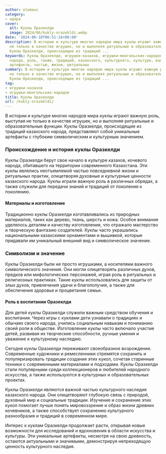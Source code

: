 ```yaml
---
author: olomouc
category:
- адора
cover:
  alt: Куклы Оразеклди
  image: 2024/06/kukly-orazekldi.webp
date: '2024-06-10T06:51:16+00:00'
description: В истории и культуре многих народов мира куклы играют важную роль, выступая
  не только в качестве игрушек, но и выполняя ритуальные и образовательные функции.
  Куклы Оразкелди, происходящие из традиций ...
keywords: Куклы Оразеклди, игрушки-казахов, игрушки-монгольских-народов, куклы, оразкелди,
  народа, роль, также, традиций, казахского, культурного, культуре, важную, уникальные,
  артефакты, частью, жизни, ритуальных
summary: В истории и культуре многих народов мира куклы играют важную роль, выступая
  не только в качестве игрушек, но и выполняя ритуальные и образовательные функции.
  Куклы Оразкелди, происходящие из традиций ...
tag:
- игрушки-казахов
- игрушки-монгольских-народов
title: Куклы Оразеклди
url: /kukly-orazekldi/
---
```


В истории и культуре многих народов мира куклы играют важную роль, выступая не только в качестве игрушек, но и выполняя ритуальные и образовательные функции. Куклы Оразкелди, происходящие из традиций казахского народа, представляют собой уникальные артефакты с глубоким символическим и культурным значением.

### Происхождение и история куклы Оразкелди

Куклы Оразкелди берут свое начало в культуре казахов, кочевого народа, обитавшего на территории современного Казахстана. Эти куклы являлись неотъемлемой частью повседневной жизни и ритуальных практик, олицетворяя духовные и культурные ценности казахского народа. Куклы играли важную роль в различных обрядах, а также служили для передачи знаний и традиций от поколения к поколению.

#### Материалы и изготовление

Традиционно куклы Оразкелди изготавливались из природных материалов, таких как дерево, ткань, шерсть и кожа. Особое внимание уделялось деталям и качеству изготовления, что отражало мастерство и творческую фантазию создателей. Куклы часто украшались национальными казахскими орнаментами и вышивкой, которые придавали им уникальный внешний вид и символическое значение.

### Символизм и значение

Куклы Оразкелди были не просто игрушками, а носителями важного символического значения. Они могли олицетворять различных духов, предков или мифологических персонажей, играя роль в ритуальных и религиозных практиках. Такие куклы использовались для защиты от злых духов, привлечения удачи и благополучия, а также для обеспечения здоровья и процветания семьи.

#### Роль в воспитании Оразеклди

Для детей куклы Оразкелди служили важным средством обучения и воспитания. Через игры с куклами дети узнавали о традициях и обычаях своего народа, учились социальным навыкам и пониманию своей роли в обществе. Изготовление куклы часто включало участие детей, развивая их творческие способности, ручные умения и уважение к культурному наследию.

Сегодня куклы Оразкелди переживают своеобразное возрождение. Современные художники и ремесленники стремятся сохранить и популяризировать традиции создания этих кукол, сочетая старинные техники с современными материалами и подходами. Куклы Оразкелди стали популярными среди коллекционеров и любителей народного искусства, а также используются в культурных и образовательных проектах.

Куклы Оразкелди являются важной частью культурного наследия казахского народа. Они олицетворяют глубокую связь с природой, духовный мир и социальные традиции. Изучение и сохранение этих кукол помогает лучше понять мировоззрение и образ жизни древних кочевников, а также способствует сохранению культурного разнообразия и традиций в современном мире.

Интерес к куклам Оразкелди продолжает расти, открывая новые возможности для исследований и вдохновения в области искусства и культуры. Эти уникальные артефакты, несмотря на свою древность, остаются актуальными и значимыми, демонстрируя непреходящую ценность культурного наследия.